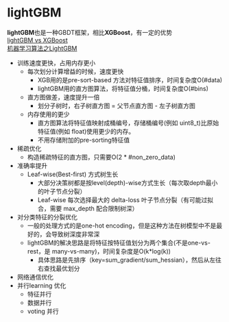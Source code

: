 # lightGBM

**lightGBM**也是一种GBDT框架，相比**XGBoost**，有一定的优势  
[lightGBM vs XGBoost](https://lightgbm.readthedocs.io/en/latest/Features.html)  
[机器学习算法之LightGBM](https://www.biaodianfu.com/lightgbm.html)

* 训练速度更快，占用内存更小
  * 每次划分计算增益的时候，速度更快
    * XGB用的是pre-sort-based 方法对特征值排序，时间复杂度O\(\#data\)
    * lightGBM用的直方图算法，将特征值分桶，时间复杂度O\(\#bins\)
  * 直方图做差，速度提升一倍
    * 划分子树时，右子树直方图 = 父节点直方图 - 左子树直方图
  * 内存使用的更少
    * 直方图算法将特征值映射成桶编号，存储桶编号\(例如 uint8\_t\)比原始特征值\(例如 float\)使用更少的内存。
    * 不用存储附加的pre-sorting特征值
* 稀疏优化
  * 构造稀疏特征的直方图，只需要O\(2 \* \#non\_zero\_data\)
* 准确率提升
  * Leaf-wise\(Best-first\) 方式树生长
    * 大部分决策树都是按level\(depth\)-wise方式生长（每次取depth最小的叶子节点分裂）
    * Leaf-wise 每次选择最大的 delta-loss 叶子节点分裂（有可能过拟合，需要 max\_depth 配合限制树深）
* 对分类特征的分裂优化
  * 一般的处理方式的是one-hot encoding，但是这种方法在树模型中不是最好的，会导致树深度非常深
  * lightGBM的解决思路是将特征按特征值划分为两个集合\(不是one-vs-rest，是 many-vs-many\)，时间复杂度是O\(k\*log\(k\)\)
    * 具体思路是先排序（key=sum\_gradient/sum\_hessian），然后从左往右查找最优划分
* 网络通信优化
* 并行learning 优化
  * 特征并行
  * 数据并行
  * voting 并行



